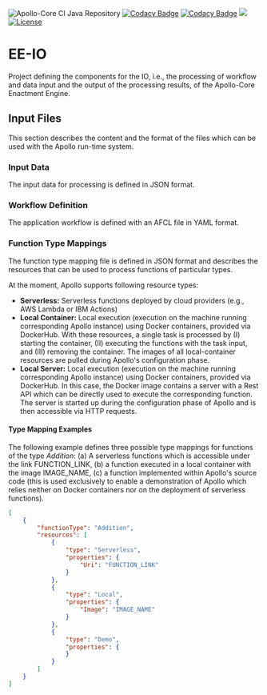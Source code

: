 ![Apollo-Core CI Java Repository](https://github.com/Apollo-Core/EE-IO/workflows/Apollo-Core%20CI%20Java%20Repository/badge.svg)
[![Codacy Badge](https://api.codacy.com/project/badge/Grade/f67b612a45ef4b228092b8b2ef5932b6)](https://app.codacy.com/gh/Apollo-Core/EE-IO?utm_source=github.com&utm_medium=referral&utm_content=Apollo-Core/EE-IO&utm_campaign=Badge_Grade_Settings)
[![Codacy Badge](https://app.codacy.com/project/badge/Coverage/55477bfc89dd4bcf8a365a0e9f53ab86)](https://www.codacy.com/gh/Apollo-Core/EE-IO/dashboard?utm_source=github.com&utm_medium=referral&utm_content=Apollo-Core/EE-IO&utm_campaign=Badge_Coverage)
[![](https://jitpack.io/v/Apollo-Core/EE-IO.svg)](https://jitpack.io/#Apollo-Core/EE-IO)
[![License](https://img.shields.io/badge/License-Apache%202.0-blue.svg)](https://opensource.org/licenses/Apache-2.0)

# EE-IO
Project defining the components for the IO, i.e., the processing of workflow and data input and the output of the processing results, of the Apollo-Core Enactment Engine.

## Input Files

This section describes the content and the format of the files which can be used with the Apollo run-time system.

### Input Data

The input data for processing is defined in JSON format.

### Workflow Definition

The application workflow is defined with an AFCL file in YAML format.

### Function Type Mappings

The function type mapping file is defined in JSON format and describes the resources that can be used to process functions of particular types.

At the moment, Apollo supports following resource types:

+   **Serverless:** Serverless functions deployed by cloud providers (e.g., AWS Lambda or IBM Actions)
+   **Local Container:** Local execution (execution on the machine running corresponding Apollo instance) using Docker containers, provided via DockerHub. With these resources, a single task is processed by (I) starting the container, (II) executing the functions with the task input, and (III) removing the container. The images of all local-container resources are pulled during Apollo's configuration phase.
+   **Local Server:** Local execution (execution on the machine running corresponding Apollo instance) using Docker containers, provided via DockerHub. In this case, the Docker image contains a server with a Rest API which can be directly used to execute the corresponding function. The server is started up during the configuration phase of Apollo and is then accessible via HTTP requests.

#### Type Mapping Examples

The following example defines three possible type mappings for functions of the type _Addition_: (a) A serverless functions which is accessible under the link FUNCTION_LINK, (b) a function executed in a local container with the image IMAGE_NAME, (c) a function implemented within Apollo's source code (this is used exclusively to enable a demonstration of Apollo which relies neither on Docker containers nor on the deployment of serverless functions). 

```json
[
	{
		"functionType": "Addition",
		"resources": [
			{
				"type": "Serverless",
				"properties": {
					"Uri": "FUNCTION_LINK"
				}
			},
            {
				"type": "Local",
				"properties": {
					"Image": "IMAGE_NAME"
				}
			},
			{
				"type": "Demo",
				"properties": {					
				}
			}
		]
	}
]
```
